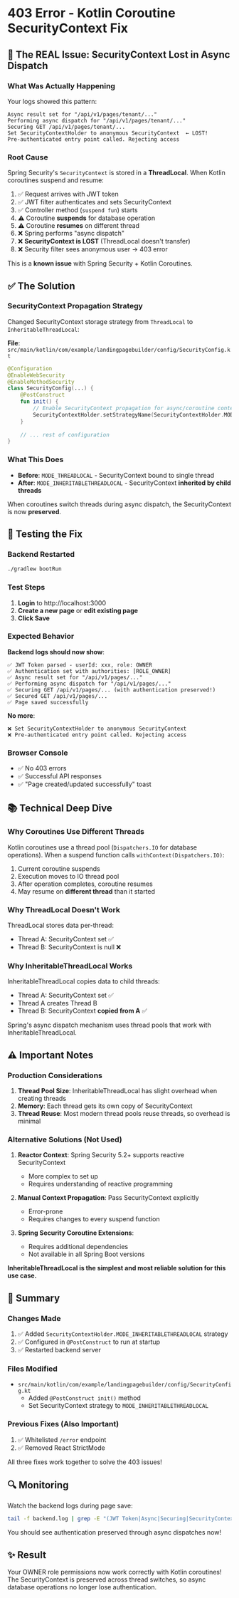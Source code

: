# 403 Error - Kotlin Coroutine SecurityContext Fix

## 🔴 The REAL Issue: SecurityContext Lost in Async Dispatch

### What Was Actually Happening

Your logs showed this pattern:
```
Async result set for "/api/v1/pages/tenant/..."
Performing async dispatch for "/api/v1/pages/tenant/..."
Securing GET /api/v1/pages/tenant/...
Set SecurityContextHolder to anonymous SecurityContext  ← LOST!
Pre-authenticated entry point called. Rejecting access
```

### Root Cause

Spring Security's `SecurityContext` is stored in a **ThreadLocal**. When Kotlin coroutines suspend and resume:

1. ✅ Request arrives with JWT token
2. ✅ JWT filter authenticates and sets SecurityContext
3. ✅ Controller method (`suspend fun`) starts
4. ⚠️ Coroutine **suspends** for database operation
5. ⚠️ Coroutine **resumes** on different thread
6. ❌ Spring performs "async dispatch"
7. ❌ **SecurityContext is LOST** (ThreadLocal doesn't transfer)
8. ❌ Security filter sees anonymous user → 403 error

This is a **known issue** with Spring Security + Kotlin Coroutines.

## ✅ The Solution

### SecurityContext Propagation Strategy

Changed SecurityContext storage strategy from `ThreadLocal` to `InheritableThreadLocal`:

**File**: `src/main/kotlin/com/example/landingpagebuilder/config/SecurityConfig.kt`

```kotlin
@Configuration
@EnableWebSecurity
@EnableMethodSecurity
class SecurityConfig(...) {
    @PostConstruct
    fun init() {
        // Enable SecurityContext propagation for async/coroutine contexts
        SecurityContextHolder.setStrategyName(SecurityContextHolder.MODE_INHERITABLETHREADLOCAL)
    }
    
    // ... rest of configuration
}
```

### What This Does

- **Before**: `MODE_THREADLOCAL` - SecurityContext bound to single thread
- **After**: `MODE_INHERITABLETHREADLOCAL` - SecurityContext **inherited by child threads**

When coroutines switch threads during async dispatch, the SecurityContext is now **preserved**.

## 🧪 Testing the Fix

### Backend Restarted
```bash
./gradlew bootRun
```

### Test Steps

1. **Login** to http://localhost:3000
2. **Create a new page** or **edit existing page**
3. **Click Save**

### Expected Behavior

**Backend logs should now show**:
```
✅ JWT Token parsed - userId: xxx, role: OWNER
✅ Authentication set with authorities: [ROLE_OWNER]
✅ Async result set for "/api/v1/pages/..."
✅ Performing async dispatch for "/api/v1/pages/..."
✅ Securing GET /api/v1/pages/... (with authentication preserved!)
✅ Secured GET /api/v1/pages/...
✅ Page saved successfully
```

**No more**:
```
❌ Set SecurityContextHolder to anonymous SecurityContext
❌ Pre-authenticated entry point called. Rejecting access
```

### Browser Console
- ✅ No 403 errors
- ✅ Successful API responses
- ✅ "Page created/updated successfully" toast

## 📚 Technical Deep Dive

### Why Coroutines Use Different Threads

Kotlin coroutines use a thread pool (`Dispatchers.IO` for database operations). When a suspend function calls `withContext(Dispatchers.IO)`:

1. Current coroutine suspends
2. Execution moves to IO thread pool
3. After operation completes, coroutine resumes
4. May resume on **different thread** than it started

### Why ThreadLocal Doesn't Work

ThreadLocal stores data per-thread:
- Thread A: SecurityContext set ✅
- Thread B: SecurityContext is null ❌

### Why InheritableThreadLocal Works

InheritableThreadLocal copies data to child threads:
- Thread A: SecurityContext set ✅
- Thread A creates Thread B
- Thread B: SecurityContext **copied from A** ✅

Spring's async dispatch mechanism uses thread pools that work with InheritableThreadLocal.

## ⚠️ Important Notes

### Production Considerations

1. **Thread Pool Size**: InheritableThreadLocal has slight overhead when creating threads
2. **Memory**: Each thread gets its own copy of SecurityContext
3. **Thread Reuse**: Most modern thread pools reuse threads, so overhead is minimal

### Alternative Solutions (Not Used)

1. **Reactor Context**: Spring Security 5.2+ supports reactive SecurityContext
   - More complex to set up
   - Requires understanding of reactive programming

2. **Manual Context Propagation**: Pass SecurityContext explicitly
   - Error-prone
   - Requires changes to every suspend function

3. **Spring Security Coroutine Extensions**: 
   - Requires additional dependencies
   - Not available in all Spring Boot versions

**InheritableThreadLocal is the simplest and most reliable solution for this use case.**

## 🎯 Summary

### Changes Made
1. ✅ Added `SecurityContextHolder.MODE_INHERITABLETHREADLOCAL` strategy
2. ✅ Configured in `@PostConstruct` to run at startup
3. ✅ Restarted backend server

### Files Modified
- `src/main/kotlin/com/example/landingpagebuilder/config/SecurityConfig.kt`
  - Added `@PostConstruct init()` method
  - Set SecurityContext strategy to `MODE_INHERITABLETHREADLOCAL`

### Previous Fixes (Also Important)
1. ✅ Whitelisted `/error` endpoint
2. ✅ Removed React StrictMode

All three fixes work together to solve the 403 issues!

## 🔍 Monitoring

Watch the backend logs during page save:
```bash
tail -f backend.log | grep -E "(JWT Token|Async|Securing|SecurityContext|403)"
```

You should see authentication preserved through async dispatches now!

## ✨ Result

Your OWNER role permissions now work correctly with Kotlin coroutines! The SecurityContext is preserved across thread switches, so async database operations no longer lose authentication.

